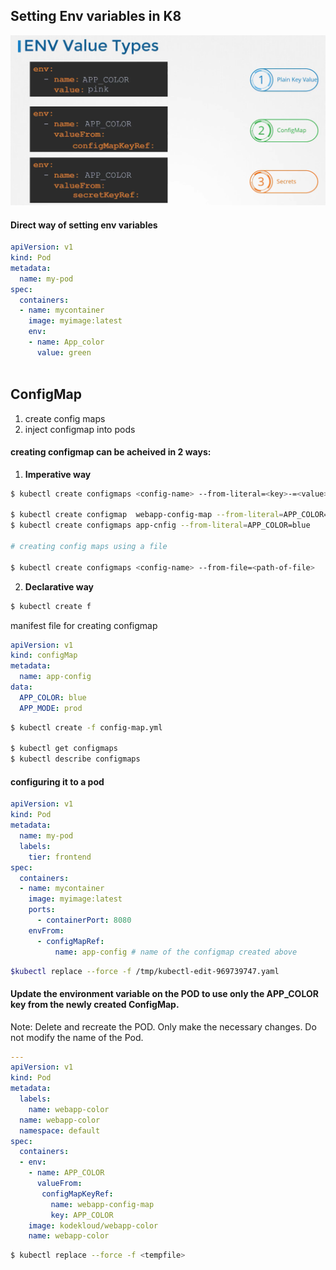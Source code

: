 ## Setting Env variables in K8
![alt text](image.png)

#### Direct way of setting env variables

```yaml
apiVersion: v1
kind: Pod
metadata:
  name: my-pod
spec:
  containers:
  - name: mycontainer
    image: myimage:latest
    env:
    - name: App_color
      value: green
 
```

## ConfigMap

1. create config maps
2. inject configmap into pods

#### creating configmap can be acheived in 2 ways:
1. **Imperative way**
```bash
$ kubectl create configmaps <config-name> --from-literal=<key>-=<value>

$ kubectl create configmap  webapp-config-map --from-literal=APP_COLOR=darkblue --from-literal=APP_OTHER=disregard
$ kubectl create configmaps app-cnfig --from-literal=APP_COLOR=blue

# creating config maps using a file

$ kubectl create configmaps <config-name> --from-file=<path-of-file>
```
2. **Declarative way**
```bash 
$ kubectl create f 
```
manifest file for creating configmap
```yaml
apiVersion: v1
kind: configMap
metadata:
  name: app-config
data:
  APP_COLOR: blue
  APP_MODE: prod
```
```bash
$ kubectl create -f config-map.yml

$ kubectl get configmaps
$ kubectl describe configmaps
```
#### configuring it to a pod
```yaml
apiVersion: v1
kind: Pod
metadata:
  name: my-pod
  labels:
    tier: frontend
spec:
  containers:
  - name: mycontainer
    image: myimage:latest
    ports:
      - containerPort: 8080
    envFrom:
      - configMapRef:
          name: app-config # name of the configmap created above
```
```bash 
$kubectl replace --force -f /tmp/kubectl-edit-969739747.yaml
```
#### Update the environment variable on the POD to use only the APP_COLOR key from the newly created ConfigMap.


Note: Delete and recreate the POD. Only make the necessary changes. Do not modify the name of the Pod.

```yaml
---
apiVersion: v1
kind: Pod
metadata:
  labels:
    name: webapp-color
  name: webapp-color
  namespace: default
spec:
  containers:
  - env:
    - name: APP_COLOR
      valueFrom:
       configMapKeyRef:
         name: webapp-config-map
         key: APP_COLOR
    image: kodekloud/webapp-color
    name: webapp-color
```

```bash
$ kubectl replace --force -f <tempfile>
